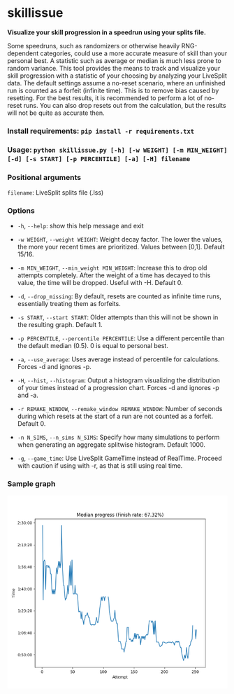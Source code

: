 


# skillissue

**Visualize your skill progression in a speedrun using your splits file.**

Some speedruns, such as randomizers or otherwise heavily RNG-dependent categories, could use a more accurate measure of skill than your personal best. A statistic such as average or median is much less prone to random variance. This tool provides the means to track and visualize your skill progression with a statistic of your choosing by analyzing your LiveSplit data. The default settings assume a no-reset scenario, where an unfinished run is counted as a forfeit (infinite time). This is to remove bias caused by resetting. For the best results, it is recommended to perform a lot of no-reset runs. You can also drop resets out from the calculation, but the results will not be quite as accurate then.


### Install requirements: ```pip install -r requirements.txt```
### Usage: ```python skillissue.py [-h] [-w WEIGHT] [-m MIN_WEIGHT] [-d] [-s START] [-p PERCENTILE] [-a] [-H] filename```

### Positional arguments
  `filename`: LiveSplit splits file (.lss)

### Options
* `-h`, `--help`: show this help message and exit

* `-w WEIGHT`, `--weight WEIGHT`: Weight decay factor. The lower the values, the more your recent times are prioritized. Values between [0,1]. Default 15/16.

* `-m MIN_WEIGHT`, `--min_weight MIN_WEIGHT`: Increase this to drop old attempts completely. After the weight of a time has decayed to this value, the time will be dropped. Useful with -H. Default 0.

* `-d`, `--drop_missing`: By default, resets are counted as infinite time runs, essentially treating them as forfeits.

* `-s START`, `--start START`: Older attempts than this will not be shown in the resulting graph. Default 1.

* `-p PERCENTILE`, `--percentile PERCENTILE`: Use a different percentile than the default median (0.5). 0 is equal to personal best.

* `-a`, `--use_average`: Uses average instead of percentile for calculations. Forces -d and ignores -p.

* `-H`, `--hist`, `--histogram`: Output a histogram visualizing the distribution of your times instead of a progression chart. Forces -d and ignores -p and -a.

* `-r REMAKE_WINDOW`, `--remake_window REMAKE_WINDOW`: Number of seconds during which resets at the start of a run are not counted as a forfeit. Default 0.

*   `-n N_SIMS`, `--n_sims N_SIMS`:  Specify how many simulations to perform when generating an aggregate splitwise histogram. Default 1000.

*   `-g`, `--game_time`: Use LiveSplit GameTime instead of RealTime. Proceed with caution if using with -r, as that is still using real time.

### Sample graph

![Sample graph](sample_figure.png)
